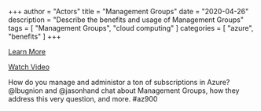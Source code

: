 +++
author = "Actors"
title = "Management Groups"
date = "2020-04-26"
description = "Describe the benefits and usage of Management Groups"
tags = [
    "Management Groups",
    "cloud computing"
]
categories = [
    "azure",
    "benefits"
]
+++

[Learn More](https://docs.microsoft.com/learn/modules/intro-to-governance/4-management-groups?WT.mc_id=snackable-social-cxa)

[Watch Video](https://twitter.com/i/status/1258411264532901892)

How do you manage and administor a ton of subscriptions in Azure? @lbugnion and @jasonhand chat about Management Groups, how they address this very question, and more. #az900